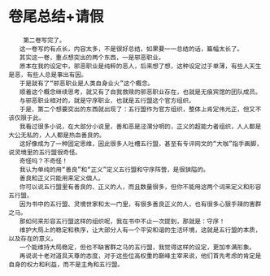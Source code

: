 # 卷尾总结+请假
        第二卷写完了。
       这一卷写的有点长，内容太多，不是很好总结，如果要一一总结的话，篇幅太长了。
       其实这一卷，重点想突出的两个东西，一是邪恶职业。
       原本在我的设定中，邪恶职业是纯粹的恶人，后来想了想，这种设定过于单薄，有些人天生是恶，有些人总是事出有因。
       于是就有了“邪恶职业是人类自身业火”这个概念。
       顺着这个概念继续思考，就又有了自我救赎的邪恶职业存在，也就是无痕宾馆的团队成员。
       与邪恶职业相对的，就是守序职业，也就是五行盟这个官方组织。
       于是，第二个想要突出的东西就出现了：五行盟作为官方组织，整体上肯定伟光正，但又不该仅限于此。
       我看过很多小说，在大部分小说里，善和恶是泾渭分明的，正义的超能力者组织，人人都是大公无私的，人人都是热血善良的。
       这好像成为了一种固定思维，因此很多人吐槽五行盟，甚至有专评网文的“大咖”指手画脚，说灵境里的五行盟很奇怪。
       奇怪吗？不奇怪！
       我认为单纯的用“善良”和“正义”定义五行盟和守序阵营，是很狭隘的。
       善良和正义只能用来定义個人。
       你可以说五行盟里有善良的、正义的人，而且数量很多，但你不能用这两个词来定义和形容五行盟。
       因为书中的五行盟、灵境世家和太一门里，有很多善良正义的人，也有很多心狠手辣的害群之马。
       那如何来形容五行盟这样的组织呢，我在书中不止一次提到，那就是：守序！
       维护大局上的稳定和秩序，让大部分人有一个平安和谐的生活环境，这就是五行盟的本质，以及存在的意义。
       一个能维持大局稳定，但也不缺害群之马的五行盟，我觉得这样的设定，更加丰满形象。
       再说说十老对道具天尊的态度，对于这些位高权重的巅峰主宰来说，他们首先考虑的肯定是自身的权力和利益，而不是主角和五行盟。